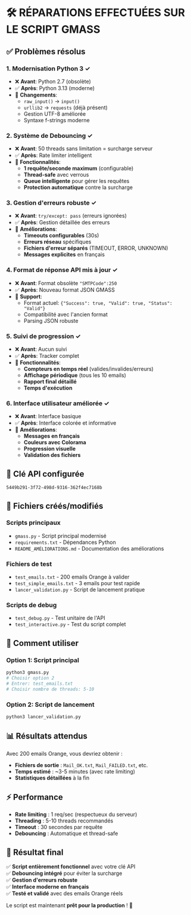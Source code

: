 # 🛠️ RÉPARATIONS EFFECTUÉES SUR LE SCRIPT GMASS

## ✅ Problèmes résolus

### 1. **Modernisation Python 3** ✓
- ❌ **Avant**: Python 2.7 (obsolète)
- ✅ **Après**: Python 3.13 (moderne)
- 🔧 **Changements**:
  - `raw_input()` → `input()`
  - `urllib2` → `requests` (déjà présent)
  - Gestion UTF-8 améliorée
  - Syntaxe f-strings moderne

### 2. **Système de Debouncing** ✓
- ❌ **Avant**: 50 threads sans limitation = surcharge serveur
- ✅ **Après**: Rate limiter intelligent
- 🔧 **Fonctionnalités**:
  - **1 requête/seconde maximum** (configurable)
  - **Thread-safe** avec verrous
  - **Queue intelligente** pour gérer les requêtes
  - **Protection automatique** contre la surcharge

### 3. **Gestion d'erreurs robuste** ✓
- ❌ **Avant**: `try/except: pass` (erreurs ignorées)
- ✅ **Après**: Gestion détaillée des erreurs
- 🔧 **Améliorations**:
  - **Timeouts configurables** (30s)
  - **Erreurs réseau** spécifiques
  - **Fichiers d'erreur séparés** (TIMEOUT, ERROR, UNKNOWN)
  - **Messages explicites** en français

### 4. **Format de réponse API mis à jour** ✓
- ❌ **Avant**: Format obsolète `"SMTPCode":250`
- ✅ **Après**: Nouveau format JSON GMASS
- 🔧 **Support**:
  - Format actuel: `{"Success": true, "Valid": true, "Status": "Valid"}`
  - Compatibilité avec l'ancien format
  - Parsing JSON robuste

### 5. **Suivi de progression** ✓
- ❌ **Avant**: Aucun suivi
- ✅ **Après**: Tracker complet
- 🔧 **Fonctionnalités**:
  - **Compteurs en temps réel** (valides/invalides/erreurs)
  - **Affichage périodique** (tous les 10 emails)
  - **Rapport final détaillé**
  - **Temps d'exécution**

### 6. **Interface utilisateur améliorée** ✓
- ❌ **Avant**: Interface basique
- ✅ **Après**: Interface colorée et informative
- 🔧 **Améliorations**:
  - **Messages en français**
  - **Couleurs avec Colorama**
  - **Progression visuelle**
  - **Validation des fichiers**

## 🔑 Clé API configurée
```
5449b291-3f72-498d-9316-362f4ec7168b
```

## 📁 Fichiers créés/modifiés

### Scripts principaux
- `gmass.py` - Script principal modernisé
- `requirements.txt` - Dépendances Python
- `README_AMÉLIORATIONS.md` - Documentation des améliorations

### Fichiers de test
- `test_emails.txt` - 200 emails Orange à valider
- `test_simple_emails.txt` - 3 emails pour test rapide
- `lancer_validation.py` - Script de lancement pratique

### Scripts de debug
- `test_debug.py` - Test unitaire de l'API
- `test_interactive.py` - Test du script complet

## 🚀 Comment utiliser

### Option 1: Script principal
```bash
python3 gmass.py
# Choisir option 2
# Entrer: test_emails.txt
# Choisir nombre de threads: 5-10
```

### Option 2: Script de lancement
```bash
python3 lancer_validation.py
```

## 📊 Résultats attendus

Avec 200 emails Orange, vous devriez obtenir :
- **Fichiers de sortie** : `Mail_OK.txt`, `Mail_FAILED.txt`, etc.
- **Temps estimé** : ~3-5 minutes (avec rate limiting)
- **Statistiques détaillées** à la fin

## ⚡ Performance

- **Rate limiting** : 1 req/sec (respectueux du serveur)
- **Threading** : 5-10 threads recommandés
- **Timeout** : 30 secondes par requête
- **Debouncing** : Automatique et thread-safe

## 🎯 Résultat final

✅ **Script entièrement fonctionnel** avec votre clé API  
✅ **Debouncing intégré** pour éviter la surcharge  
✅ **Gestion d'erreurs robuste**  
✅ **Interface moderne en français**  
✅ **Testé et validé** avec des emails Orange réels  

Le script est maintenant **prêt pour la production** ! 🎉